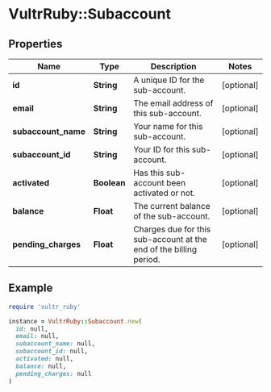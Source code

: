 # VultrRuby::Subaccount

## Properties

| Name | Type | Description | Notes |
| ---- | ---- | ----------- | ----- |
| **id** | **String** | A unique ID for the sub-account. | [optional] |
| **email** | **String** | The email address of this sub-account. | [optional] |
| **subaccount_name** | **String** | Your name for this sub-account. | [optional] |
| **subaccount_id** | **String** | Your ID for this sub-account. | [optional] |
| **activated** | **Boolean** | Has this sub-account been activated or not. | [optional] |
| **balance** | **Float** | The current balance of the sub-account. | [optional] |
| **pending_charges** | **Float** | Charges due for this sub-account at the end of the billing period. | [optional] |

## Example

```ruby
require 'vultr_ruby'

instance = VultrRuby::Subaccount.new(
  id: null,
  email: null,
  subaccount_name: null,
  subaccount_id: null,
  activated: null,
  balance: null,
  pending_charges: null
)
```

